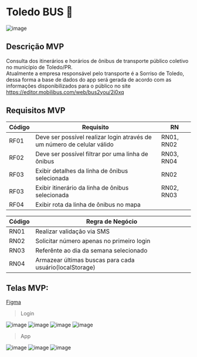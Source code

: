 #  Toledo BUS 🚌

![image](https://user-images.githubusercontent.com/30730216/218342597-d60344d7-395a-47e1-b6bf-727205346257.png)

## Descrição MVP

Consulta dos itinerários e horários de ônibus de transporte público coletivo no município de Toledo/PR.<br>
Atualmente a empresa responsável pelo transporte é a Sorriso de Toledo, dessa forma a base de dados do app será gerada de acordo com as informações disponibilizados para o público no site https://editor.mobilibus.com/web/bus2you/2i0xq

## Requisitos MVP 

Código | Requisito | RN
--- | --- | --- |
RF01 | Deve ser possível realizar login através de um número de celular válido | RN01, RN02 |
RF02 | Deve ser possível filtrar por uma linha de ônibus | RN03, RN04 |
RF03 | Exibir detalhes da linha de ônibus selecionada | RN02 |
RF03 | Exibir itinerário da linha de ônibus selecionada | RN02, RN03 |
RF04 | Exibir rota da linha de ônibus no mapa |  |

Código | Regra de Negócio
--- | --- |
RN01 | Realizar validação via SMS |
RN02 | Solicitar número apenas no primeiro login |
RN03 | Referênte ao dia da semana selecionado |
RN04 | Armazear últimas buscas para cada usuário(localStorage) |

## Telas MVP: 

 [Figma](https://www.figma.com/file/D43gOVmoUQduwvA2CXaH3z/Toledo-BUS)

> Login

![image](https://user-images.githubusercontent.com/30730216/218601012-e94adc6b-48fa-4fad-862c-72264a01a70a.png)
![image](https://user-images.githubusercontent.com/30730216/218600995-0a26d12e-6ae5-46cc-9fea-03b7e8b5e52c.png)
![image](https://user-images.githubusercontent.com/30730216/218600982-5da3d70c-e4aa-4425-bb38-8e2a84060fb4.png)
![image](https://user-images.githubusercontent.com/30730216/218600974-c3774f82-2e66-40da-8743-5758465d4ad0.png)

> App

![image](https://user-images.githubusercontent.com/30730216/218795642-29ad10f6-e5bd-4345-b2fb-8b9840a384a4.png)
![image](https://user-images.githubusercontent.com/30730216/218602396-2ef500cf-b858-45ec-844c-9e94f0a4e6b0.png)
![image](https://user-images.githubusercontent.com/30730216/218602466-4106eaa0-a853-4731-aa96-580aa6a4c969.png)
